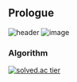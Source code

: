 ## Prologue
![header](https://capsule-render.vercel.app/api?type=waving&color=timeGradient&height=300&section=header&text=ZAKIE&fontSize=88&fontAlign=50&fontAlignY=38&animation=twinkling&desc=The%20Protagonist%20)
![image](https://user-images.githubusercontent.com/93702146/162566759-901895a2-c5ae-47d1-8478-33d566ba7b0a.png)

### Algorithm
[![solved.ac tier](http://mazassumnida.wtf/api/v2/generate_badge?boj=kcj1607)](https://solved.ac/kcj1607)
